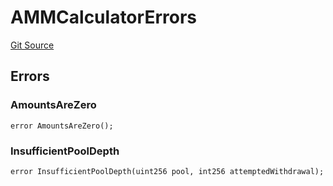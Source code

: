 # AMMCalculatorErrors
[Git Source](https://github.com/thrackle-io/aquifi-rules-v1/blob/3646d7220ca1c3c6e396c1c58012716f59073c50/src/common/IErrors.sol)


## Errors
### AmountsAreZero

```solidity
error AmountsAreZero();
```

### InsufficientPoolDepth

```solidity
error InsufficientPoolDepth(uint256 pool, int256 attemptedWithdrawal);
```

